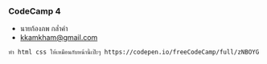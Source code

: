 ### CodeCamp 4

- นายก้องภพ กล่ำคำ
- kkamkham@gmail.com

```
ทำ html css ให้เหมือนกับหน้านี้เป๊ะๆ https://codepen.io/freeCodeCamp/full/zNBOYG
```

